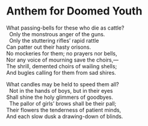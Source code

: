 # Anthem for Doomed Youth  
  
What passing-bells for these who die as cattle?  
&nbsp;&nbsp;Only the monstrous anger of the guns.  
&nbsp;&nbsp;Only the stuttering rifles’ rapid rattle  
Can patter out their hasty orisons.  
No mockeries for them; no prayers nor bells,  
Nor any voice of mourning save the choirs,—  
The shrill, demented choirs of wailing shells;  
And bugles calling for them from sad shires.  
  
What candles may be held to speed them all?  
&nbsp;&nbsp;Not in the hands of boys, but in their eyes  
Shall shine the holy glimmers of goodbyes.  
&nbsp;&nbsp;The pallor of girls’ brows shall be their pall;  
Their flowers the tenderness of patient minds,  
And each slow dusk a drawing-down of blinds.  
